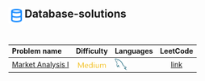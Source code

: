 ## <div align="left"><img src="https://github.com/AnasImloul/Leetcode-Solutions/blob/main/icons/data.svg" width="32px" align="left"/>Database-solutions</div>
<br>

| Problem name | Difficulty | Languages | LeetCode |
|:-------------|:----------:|:----------|:--------:|
|[Market Analysis I](./Market%20Analysis%20I)|<img src="https://github.com/AnasImloul/Leetcode-Solutions/blob/main/icons/medium.svg" height="12px" align="center"/>|<a href="./Market%20Analysis%20I/Market%20Analysis%20I.txt"><img src="https://github.com/AnasImloul/Leetcode-Solutions/blob/main/icons/mysql.svg" width="24px" align="center"/></a>|[link](https://www.leetcode.com/problems/market-analysis-i)|